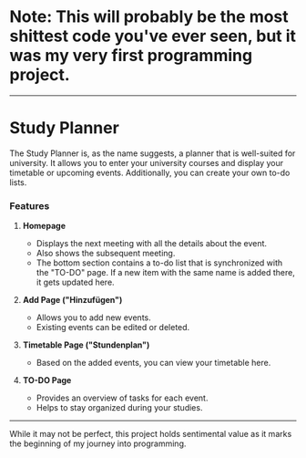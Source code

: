 # **Note:** This will probably be the most shittest code you've ever seen, but it was my very first programming project.

---

# Study Planner

The Study Planner is, as the name suggests, a planner that is well-suited for university. It allows you to enter your university courses and display your timetable or upcoming events. Additionally, you can create your own to-do lists.

### Features

1. **Homepage**
   - Displays the next meeting with all the details about the event.
   - Also shows the subsequent meeting.
   - The bottom section contains a to-do list that is synchronized with the "TO-DO" page. If a new item with the same name is added there, it gets updated here.

2. **Add Page ("Hinzufügen")**
   - Allows you to add new events.
   - Existing events can be edited or deleted.

3. **Timetable Page ("Stundenplan")**
   - Based on the added events, you can view your timetable here.

4. **TO-DO Page**
   - Provides an overview of tasks for each event.
   - Helps to stay organized during your studies.

---

While it may not be perfect, this project holds sentimental value as it marks the beginning of my journey into programming.


